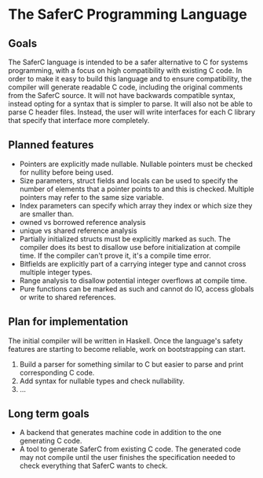 # The SaferC Programming Language

## Goals

The SaferC language is intended to be a safer alternative to C for systems
programming, with a focus on high compatibility with existing C code. In order
to make it easy to build this language and to ensure compatibility, the compiler
will generate readable C code, including the original comments from the SaferC
source. It will not have backwards compatible syntax, instead opting for a
syntax that is simpler to parse. It will also not be able to parse C header
files. Instead, the user will write interfaces for each C library that specify
that interface more completely.

## Planned features

- Pointers are explicitly made nullable. Nullable pointers must be checked for
  nullity before being used.
- Size parameters, struct fields and locals can be used to specify the number of
  elements that a pointer points to and this is checked. Multiple pointers may
  refer to the same size variable.
- Index parameters can specify which array they index or which size they are
  smaller than.
- owned vs borrowed reference analysis
- unique vs shared reference analysis
- Partially initialized structs must be explicitly marked as such. The compiler
  does its best to disallow use before initialization at compile time. If the
  compiler can't prove it, it's a compile time error.
- Bitfields are explicitly part of a carrying integer type and cannot cross
  multiple integer types.
- Range analysis to disallow potential integer overflows at compile time.
- Pure functions can be marked as such and cannot do IO, access globals or write
  to shared references.

## Plan for implementation

The initial compiler will be written in Haskell. Once the language's safety
features are starting to become reliable, work on bootstrapping can start.

1. Build a parser for something similar to C but easier to parse and print
   corresponding C code.
2. Add syntax for nullable types and check nullability.
3. ...

## Long term goals

- A backend that generates machine code in addition to the one generating C
  code.
- A tool to generate SaferC from existing C code. The generated code may not
  compile until the user finishes the specification needed to check everything
  that SaferC wants to check.
